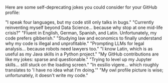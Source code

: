 Here are some self-deprecating jokes you could consider for your GitHub profile:

"I speak four languages, but my code still only talks in bugs."
"Currently reinventing myself beyond Data Science... because why stop at one mid-life crisis?"
"Fluent in English, German, Spanish, and Latin. Unfortunately, my code prefers gibberish."
"Studying law and economics to finally understand why my code is illegal and unprofitable."
"Prompting LLMs for legal analysis... because robots need lawyers too."
"I know Latin, which is as useful as my Java skills in a Python project."
"My GitHub contributions are like my jokes: sparse and questionable."
"Trying to level up my Jupyter skills... still stuck on the loading screen."
"In exsilio vigere... which roughly translates to 'I have no idea what I'm doing.'"
"My owl profile picture is wise; unfortunately, it doesn't write my code."
